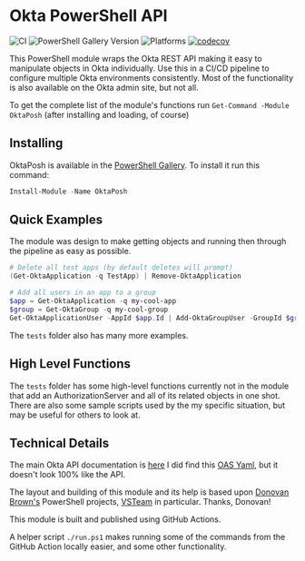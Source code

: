 # Okta PowerShell API

![CI](https://github.com/Seekatar/OktaPosh/workflows/CI/badge.svg?branch=main)
![PowerShell Gallery Version](https://img.shields.io/powershellgallery/v/OktaPosh)
![Platforms](https://img.shields.io/powershellgallery/p/OktaPosh)
[![codecov](https://codecov.io/gh/Seekatar/OktaPosh/branch/main/graph/badge.svg?token=XX57WM7GY5)](https://codecov.io/gh/Seekatar/OktaPosh)

This PowerShell module wraps the Okta REST API making it easy to manipulate objects in Okta individually. Use this in a CI/CD pipeline to configure multiple Okta environments consistently. Most of the functionality is also available on the Okta admin site, but not all.

To get the complete list of the module's functions run `Get-Command -Module OktaPosh` (after installing and loading, of course)

## Installing

OktaPosh is available in the [PowerShell Gallery](https://www.powershellgallery.com/packages/OktaPosh).  To install it run this command:

``` PowerShell
Install-Module -Name OktaPosh
```

## Quick Examples

The module was design to make getting objects and running then through the pipeline as easy as possible.

```PowerShell
# Delete all test apps (by default deletes will prompt)
(Get-OktaApplication -q TestApp) | Remove-OktaApplication
```

```PowerShell
# Add all users in an app to a group
$app = Get-OktaApplication -q my-cool-app
$group = Get-OktaGroup -q my-cool-group
Get-OktaApplicationUser -AppId $app.Id | Add-OktaGroupUser -GroupId $group.Id
```

The `tests` folder also has many more examples.

## High Level Functions

The `tests` folder has some high-level functions currently not in the module that add an AuthorizationServer and all of its related objects in one shot. There are also some sample scripts used by the my specific situation, but may be useful for others to look at.

## Technical Details

The main Okta API documentation is [here](https://developer.okta.com/docs/reference/) I did find this [OAS Yaml](https://github.com/okta/okta-sdk-java/blob/master/src/swagger/api.yaml), but it doesn't look 100% like the API.

The layout and building of this module and its help is based upon [Donovan Brown's](https://github.com/DarqueWarrior) PowerShell projects, [VSTeam](https://github.com/MethodsAndPractices/vsteam) in particular. Thanks, Donovan!

This module is built and published using GitHub Actions.

A helper script `./run.ps1` makes running some of the commands from the GitHub Action locally easier, and some other functionality.
